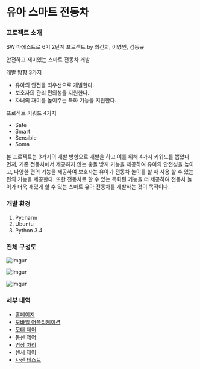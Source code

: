 # 유아 스마트 전동차
### 프로젝트 소개
SW 마에스트로 6기 2단계 프로젝트 by 최건희, 이영인, 김동규

안전하고 재미있는 스마트 전동차 개발

개발 방향 3가지

- 유아의 안전을 최우선으로 개발한다.
- 보호자의 관리 편의성을 지원한다.
- 자녀의 재미를 높여주는 특화 기능을 지원한다.

프로젝트 키워드 4가지
- Safe
- Smart
- Sensible
- Soma

본 프로젝트는 3가지의 개발 방향으로 개발을 하고 이를 위해 4가지 키워드를 뽑았다. 먼저, 기존 전동차에서 제공하지 않는 충돌 방지 기능을 제공하여 유아의 안전성을 높이고, 다양한 편의 기능을 제공하여 보호자는 유아가 전동차 놀이를 할 때 사용 할 수 있는 편의 기능을 제공한다. 또한 전동차로 할 수 있는 특화된 기능을 더 제공하여 전동차 놀이가 더욱 재밌게 할 수 있는 스마트 유아 전동차를 개발하는 것이 목적이다.

### 개발 환경
1. Pycharm
2. Ubuntu
3. Python 3.4

### 전체 구성도
![Imgur](http://i.imgur.com/BrmhEOH.png "제품컨셉")

![Imgur](http://i.imgur.com/btnJHkM.png "전체블럭다이어그램")

![Imgur](http://i.imgur.com/wyd7Idj.png "전체회로도")

### 세부 내역
- [홈페이지](https://github.com/somacar/somacar/tree/master/homepage)
- [모바일 어플리케이션](https://github.com/somacar/somacar/tree/master/mobile_app)
- [모터 제어](https://github.com/somacar/somacar/tree/master/motor_control)
- [통신 제어](https://github.com/somacar/somacar/tree/master/communication_control)
- [영상 처리](https://github.com/somacar/somacar/tree/master/image_processing)
- [센서 제어](https://github.com/somacar/somacar/tree/master/sensor_control)
- [사전 테스트](https://github.com/somacar/somacar/tree/master/pretest)
